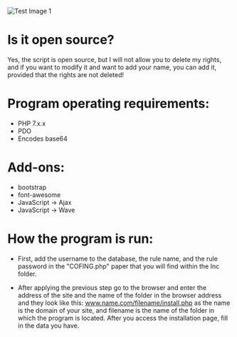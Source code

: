 ![Test Image 1](https://raw.githubusercontent.com/Ab-0/List-Banned-Members/master/Screenshot.png)

# Is it open source?
Yes, the script is open source, but I will not allow you to delete my rights, and if you want to modify it and want to add your name, you can add it, provided that the rights are not deleted!

# Program operating requirements:
* PHP 7.x.x
* PDO
* Encodes base64

# Add-ons:
* bootstrap
* font-awesome
* JavaScript -> Ajax
* JavaScript -> Wave

# How the program is run:

* First, add the username to the database, the rule name, and the rule password in the "COFING.php" paper that you will find within the Inc folder.

* After applying the previous step go to the browser and enter the address of the site and the name of the folder in the browser address and they look like this: www.name.com/filename/install.php as the name is the domain of your site, and filename is the name of the folder in which the program is located. After you access the installation page, fill in the data you have.
